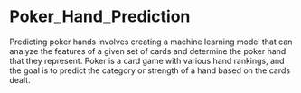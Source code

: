 # Poker_Hand_Prediction
Predicting poker hands involves creating a machine learning model that can analyze the features of a given set of cards and determine the poker hand that they represent. Poker is a card game with various hand rankings, and the goal is to predict the category or strength of a hand based on the cards dealt.
